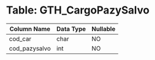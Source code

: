 # Table: GTH_CargoPazySalvo

| Column Name | Data Type | Nullable |
|-------------|-----------|----------|
| cod_car | char | NO |
| cod_pazysalvo | int | NO |
